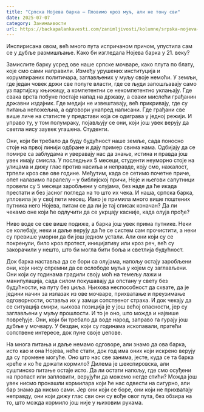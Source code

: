 ```yaml
---
title: "Српска Нојева барка – Пловимо кроз муљ, али не тону сви"
date: 2025-07-07
category: Занимљивости
url: https://backapalankavesti.com/zanimljivosti/kolumne/srpska-nojeva-barka-plovimo-kroz-mulj-ali-ne-tonu-svi/
---
```


Инспирисана овом, већ много пута испричаном причом, упустила сам се у дубље размишљање. Како би изгледала Нојева барка у 21. веку?

Замислите барку усред ове наше српске мочваре, како плута по блату, које смо сами направили. Између урушених институција и корумпираних политичара, заглављених у муљу своје немоћи. У земљи, где један човек држи све полуге власти, где се људи запошљавају само уз партијску књижицу, а компетентни се некомпетентно уклањају. Где свака врста побуне постаје напад на државу, а сваки мислећи грађанин државни издајник. Где медији не извештавају, већ прикривају, где су питања непожељна, а одговори унапред написани. Где грађани све више личе на статисте у представи која се одиграва у једној режији. И управо ту, у том полумраку, појављују се они, који још увек верују да светла нису заувек угашена. Студенти.

Они, који би требало да буду будућност наше земље, сада поносно стоје на првој линији одбране и дају пример свима нама. Одбијају да се помире са заблудама и уверавају нас да знање, истина и правда још увек имају смисла. У последњих 5 месеци, студенти неуморно стоје на улицама и дижу глас против насиља и неправде, коју смо, нажалост, трпели кроз све ове године. Међутим, када се сетимо почетне приче, опет налазимо паралелу – у библијској причи, Ноје и његови сапутници провели су 5 месеци заробљени у олујама, без наде да ће икада престати и без јасног погледа на то што их чека. И наша, српска барка, упловила је у свој пети месец. Иако је примила много више поштених путника него Нојева, питам се да ли је тај списак коначан? Да ли чекамо оне који ће одлучити да се укрцају касније, када олуја прође?

Ниво воде се све више подиже, а барка још увек прима путнике. Неки се колебају, неки и даље верују да ће се систем сам прочистити, а неки су превише уморни да би још једном устали. Али они који су се покренули, било кроз протест, иницијативу или кроз реч, већ су закорачили у нешто, што би могла бити боља и светлија будућност.

Док барка наставља да се бори са олујама, напољу остају заробљени они, који нису спремни да се ослободе муља у којем су заглављени. Они који су годинама градили своју моћ на темељу лажи и манипулација, сада силом покушавају да опстану у свету без будућности, на путу без циља. Њихова неспособност да схвате, да је једини начин за излазак из ове мочваре, прихватање и преузимање одговорности, оставља их у замци сопственог страха. И док чекају да се ситуација смири, њихова позиција је у још већој опасности, јер су заглављени у муљу прошлости. И то је оно, што можда и највише повређује. Они, који би требало да воде народ, заправо га гурају још дубље у мочвару. У бездан, који су годинама ископавали, пратећи сопствене интересе, док пуне своје џепове.

На многа питања и даље немамо одговоре, али знамо да ова барка, исто као и она Нојева, неће стати, док год има оних који искрено верују да су промене могуће. Оно што нас све занима, јесте, куда се та барка креће и ко ће држати кормило? Дилема је шекспировска, али суштинско питање остаје исто. Да ли остати напољу, где смо осуђени на пропаст или запловити, верујући да можемо негде стићи? Можда још увек нисмо пронашли кормилара који ће нас одвести на сигурно, али бар знамо да нисмо сами. Јер они који се боре, они који не прихватају неправду, они који дижу глас сви они су вође овог пута, без обзира на то, што можда кормило још није у њиховим рукама.
